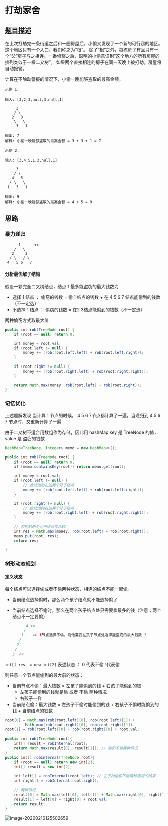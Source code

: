 # 打劫家舍

## [题目描述](https://leetcode-cn.com/problems/house-robber-iii)

在上次打劫完一条街道之后和一圈房屋后，小偷又发现了一个新的可行窃的地区。这个地区只有一个入口，我们称之为“根”。 除了“根”之外，每栋房子有且只有一个“父“房子与之相连。一番侦察之后，聪明的小偷意识到“这个地方的所有房屋的排列类似于一棵二叉树”。 如果两个直接相连的房子在同一天晚上被打劫，房屋将自动报警。

计算在不触动警报的情况下，小偷一晚能够盗取的最高金额。

```
示例 1:

输入: [3,2,3,null,3,null,1]

     3
    / \
   2   3
    \   \ 
     3   1

输出: 7 
解释: 小偷一晚能够盗取的最高金额 = 3 + 3 + 1 = 7.
```

```
示例 2:

输入: [3,4,5,1,3,null,1]

     3
    / \
   4   5
  / \   \ 
 1   3   1

输出: 9
解释: 小偷一晚能够盗取的最高金额 = 4 + 5 = 9.
```

## 思路

### 暴力递归

```
      1      <<
    /   \
   2     3
  / \   / \
 4   5 6   7
```

#### 分析最优解子结构

假设一颗完全二叉树结点，结点 1 最多能盗窃的最大钱数为 

* 选择 1 结点 ： 偷窃的钱数 = 偷 1 结点的钱数 + 在 4 5 6 7 结点能偷到的钱数 （不一定选）
* 不选择 1 结点 ： 偷窃的钱数 = 在2 3结点能偷到的钱数（不一定选）

两种偷窃方式取最大值

```java 
public int rob(TreeNode root) {
    if (root == null) return 0;

    int money = root.val;
    if (root.left != null) {
        money += (rob(root.left.left) + rob(root.left.right));
    }

    if (root.right != null) {
        money += (rob(root.right.left) + rob(root.right.right));
    }

    return Math.max(money, rob(root.left) + rob(root.right));
}

```

### 记忆优化

上述题解发现 当计算 1 节点的时候， 4 5 6 7节点都计算了一遍，当递归到 4 5 6 7 节点时，又重新计算了一遍

由于二叉树不适合用数组作为存储，因此用 hashMap key 是 TreeNode 的值， value 是 盗窃的钱数

```java
HashMap<TreeNode, Integer> memo = new HashMap<>();

public int rob(TreeNode root) {
    if (root == null) return 0;
    if (memo.containsKey(root)) return memo.get(root);

    int money = root.val;
    if (root.left != null) {
        // 抢劫他的左边两个孙子结点
        money += (rob(root.left.left) + rob(root.left.right));
    }

    if (root.right != null) {
        // 抢劫他的右边两个孙子结点
        money += (rob(root.right.left) + rob(root.right.right));
    }
	
    // 和他的两个儿子结点作比较
    int res = Math.max(money, rob(root.left) + rob(root.right));
    memo.put(root, res);
    return res;

}
```

### 树形动态规划

#### 定义状态

每个结点可以选择偷或者不偷两种状态，相连的结点不能一起偷。

* 当前结点选择偷时，那么两个孩子结点就不能选择偷了

* 当前结点选择不偷时，那么在两个孩子结点处只需要拿最多的钱（注意；两个结点不一定要偷）

  ```java
        4 << 
       /
      1    => 1节点选择不偷，则他需要在孩子节点处选择能盗窃的最大钱数 3
     /
    2
   /
  3  << 
  ```

`int[] res  = new int[2]` 表述状态 ： 0 代表不偷 1代表偷

则任意一个节点能偷到的最大前的状态：

* 当前节点不偷：最大钱数 = 左孩子能偷到的钱 + 右孩子能偷到的钱
  * 左孩子能偷到的钱就是偷 或者 不偷 两种情况
  * 右孩子一样
* 当前结点偷：最大钱数 = 左孩子不偷时能偷到的钱 + 右孩子不偷时能偷到的钱 + 当前结点的钱数

```java
root[0] = Math.max(rob(root.left)[0], rob(root.left)[1]) +  
         Math.max(rob(root.right)[0], rob(root.right)[1])
root[1] = rob(root.left)[0] + rob(root.right)[0] + root.val;
```

```java
public int rob(TreeNode root){
    int[] result = robInternal(root);
    return Math.max(result[0], result[1]); // 偷和不偷两种情况
}
public int[] robInternal(TreeNode root){
    if (root == null) return new int[2];
    int[] result = new int[2];
    
    int left[] = robInternal(root.left); // 左子树偷和不偷两种情况的结果
    int right[] = robInternal(root.right);
    
    // 两种情况
    result[0] = Math.max(left[0], left[1]) + Math.max(right[0], right[1]);
    result[1] = left[0] + right[0] + root.val;
    return result;
}
```

![image-20200216125502659](E:\Code\ideaProjects\leetCode\src\Tree\打劫家舍.assets\image-20200216125502659.png)